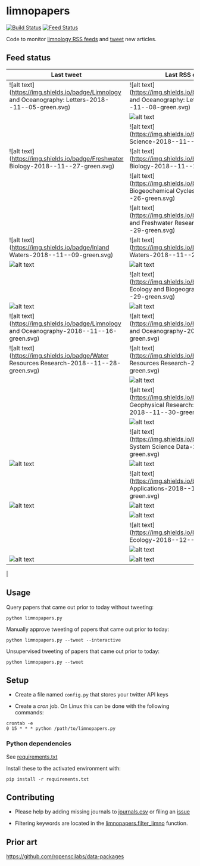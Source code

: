 # limnopapers

[![Build Status](https://api.travis-ci.org/jsta/limnopapers.png)](https://travis-ci.org/jsta/limnopapers) [![Feed Status](https://img.shields.io/badge/feed%20status-good-green.svg)](https://jsta.github.io/limnopapers)

Code to monitor [limnology RSS feeds](journals.csv) and [tweet](https://twitter.com/limno_papers) new articles.

## Feed status
Last tweet|Last RSS entry
---|---
![alt text](https://img.shields.io/badge/Limnology and Oceanography: Letters-2018--11--05-green.svg)|![alt text](https://img.shields.io/badge/Limnology and Oceanography: Letters-2018--11--08-green.svg)
&nbsp;|![alt text](https://img.shields.io/badge/CJFAS-2018--11--12-green.svg)
&nbsp;|![alt text](https://img.shields.io/badge/Freshwater Science-2018--11--20-green.svg)
![alt text](https://img.shields.io/badge/Freshwater Biology-2018--11--27-green.svg)|![alt text](https://img.shields.io/badge/Freshwater Biology-2018--11--20-green.svg)
&nbsp;|![alt text](https://img.shields.io/badge/Global Biogeochemical Cycles-2018--11--26-green.svg)
&nbsp;|![alt text](https://img.shields.io/badge/Marine and Freshwater Research-2018--11--29-green.svg)
![alt text](https://img.shields.io/badge/Inland Waters-2018--11--09-green.svg)|![alt text](https://img.shields.io/badge/Inland Waters-2018--11--29-green.svg)
![alt text](https://img.shields.io/badge/Oikos-2018--11--17-green.svg)|![alt text](https://img.shields.io/badge/Oikos-2018--11--29-green.svg)
&nbsp;|![alt text](https://img.shields.io/badge/Global Ecology and Biogeography-2018--11--29-green.svg)
![alt text](https://img.shields.io/badge/JAWRA-2018--11--30-green.svg)|![alt text](https://img.shields.io/badge/JAWRA-2018--11--29-green.svg)
![alt text](https://img.shields.io/badge/Limnology and Oceanography-2018--11--16-green.svg)|![alt text](https://img.shields.io/badge/Limnology and Oceanography-2018--11--29-green.svg)
![alt text](https://img.shields.io/badge/Water Resources Research-2018--11--28-green.svg)|![alt text](https://img.shields.io/badge/Water Resources Research-2018--11--29-green.svg)
&nbsp;|![alt text](https://img.shields.io/badge/Ecology-2018--11--29-green.svg)
&nbsp;|![alt text](https://img.shields.io/badge/Journal of Geophysical Research: Biogeosciences-2018--11--30-green.svg)
&nbsp;|![alt text](https://img.shields.io/badge/Biogeosciences-2018--11--30-green.svg)
&nbsp;|![alt text](https://img.shields.io/badge/Earth System Science Data-2018--11--30-green.svg)
![alt text](https://img.shields.io/badge/HESS-2018--11--27-green.svg)|![alt text](https://img.shields.io/badge/HESS-2018--11--30-green.svg)
&nbsp;|![alt text](https://img.shields.io/badge/Ecological Applications-2018--11--30-green.svg)
![alt text](https://img.shields.io/badge/Biogeochemistry-2018--11--24-green.svg)|![alt text](https://img.shields.io/badge/Biogeochemistry-2018--12--01-green.svg)
&nbsp;|![alt text](https://img.shields.io/badge/Ambio-2018--12--01-green.svg)
&nbsp;|![alt text](https://img.shields.io/badge/Aquatic Ecology-2018--12--01-green.svg)
&nbsp;|![alt text](https://img.shields.io/badge/Ecosystems-2018--12--01-green.svg)
![alt text](https://img.shields.io/badge/Hydrobiologia-2018--11--19-green.svg)|![alt text](https://img.shields.io/badge/Hydrobiologia-2019--01--01-green.svg)
|

## Usage

Query papers that came out prior to today without tweeting:

`python limnopapers.py`

Manually approve tweeting of papers that came out prior to today:

`python limnopapers.py --tweet --interactive`

Unsupervised tweeting of papers that came out prior to today:

`python limnopapers.py --tweet`

## Setup

* Create a file named `config.py` that stores your twitter API keys

* Create a _cron_ job. On Linux this can be done with the following commands:

```
crontab -e 
0 15 * * * python /path/to/limnopapers.py
```

### Python dependencies

See [requirements.txt](requirements.txt)

Install these to the activated environment with:

`pip install -r requirements.txt`

## Contributing

* Please help by adding missing journals to [journals.csv](journals.csv) or filing an [issue](https://github.com/jsta/limnopapers/issues)

* Filtering keywords are located in the [limnopapers.filter_limno](limnopapers.py) function.

## Prior art

https://github.com/ropenscilabs/data-packages
